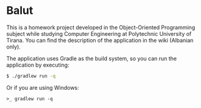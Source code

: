 # Balut

This is a homework project developed in the Object-Oriented Programming subject while studying Computer Engineering at Polytechnic University of Tirana. You can find the description of the application in the wiki (Albanian only).

The application uses Gradle as the build system, so you can run the application by executing:

```bash
$ ./gradlew run -q
```

Or if you are using Windows:

```
>_ gradlew run -q
```